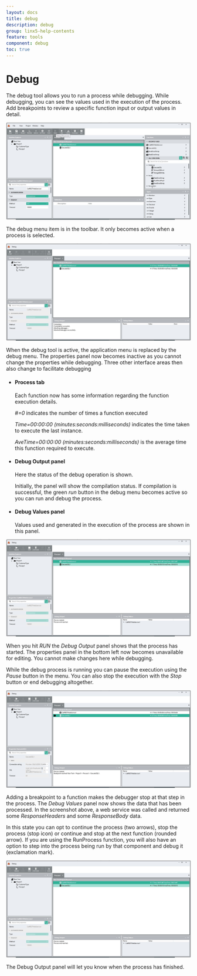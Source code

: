 ```yaml
---
layout: docs
title: debug
description: debug
group: linx5-help-contents
feature: tools
component: debug
toc: true
---
```

Debug
=====

The debug tool allows you to run a process while debugging. While
debugging, you can see the values used in the execution of the process.
Add breakpoints to review a specific function input or output values in
detail.

![](debug01.jpg)

The debug menu item is in the toolbar. It only becomes active when a
process is selected.

![](debug02.jpg)

When the debug tool is active, the application menu is replaced by the
debug menu. The properties panel now becomes inactive as you cannot
change the properties while debugging. Three other interface areas then
also change to facilitate debugging

-  #### Process tab

    Each function now has some information regarding the function
    execution details.

    *\#=0* indicates the number of times a function executed

    *Time=00:00:00 (minutes:seconds:milliseconds)* indicates the time
    taken to execute the last instance.

    *AveTime=00:00:00 (minutes:seconds:milliseconds)* is the average
    time this function required to execute.

-  #### Debug Output panel

    Here the status of the debug operation is shown.

    Initially, the panel will show the compilation status. If
    compilation is successful, the green *run* button in the debug menu
    becomes active so you can run and debug the process.

-  #### Debug Values panel

    Values used and generated in the execution of the process are shown
    in this panel.

![](debug03.jpg)

When you hit *RUN* the *Debug Output* panel shows that the process has
started. The properties panel in the bottom left now becomes unavailable
for editing. You cannot make changes here while debugging.

While the debug process is running you can pause the execution using the
*Pause* button in the menu. You can also stop the execution with the
*Stop* button or end debugging altogether.

![](debug05.jpg)

Adding a breakpoint to a function makes the debugger stop at that step
in the process. The *Debug Values* panel now shows the data that has
been processed. In the screenshot above, a web service was called and
returned some *ResponseHeaders* and some *ResponseBody* data.

In this state you can opt to continue the process (two arrows), stop the
process (stop icon) or continue and stop at the next function (rounded
arrow). If you are using the RunProcess function, you will also have an
option to step into the process being run by that component and debug it
(exclamation mark).

![](debug06.jpg)

The Debug Output panel will let you know when the process has finished.

